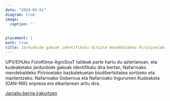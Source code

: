 ```yaml
---
date: "2024-02-01"
diagram: true
image:
  caption: ''
  
  
placement: 1
math: true
title: Jardunbide gakoak identifikatu dituzte mendebaldeko Pirinioetako landa-inguruko biodibertsitatea indartzeko
---
```


UPV/EHUko FisioKlima-AgroSosT taldeak parte hartu du azterlanean, eta kudeaketako jardunbide gakoak identifikatu dira bertan, Nafarroako mendebaldeko Pirinioetako bazkalekuetan biodibertsitatea sortzeko eta mantentzeko. Nafarroako Gobernua eta Nafarroako Ingurumen Kudeaketa (GAN-NIK) enpresa ere elkarlanean aritu dira.

[Jarraitu berria irakurtzen](https://www.ehu.eus/eu/-/jardunbide-gakoak-identifikatu-dituzte-mendebaldeko-pirinioetako-landa-inguruko-biodibertsitatea-indartzeko)

